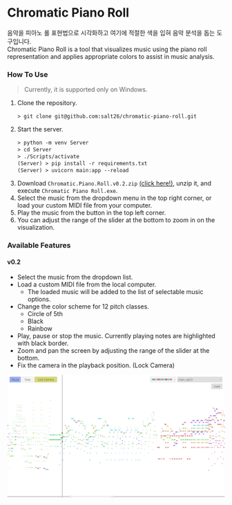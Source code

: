 # Chromatic Piano Roll

음악을 피아노 롤 표현법으로 시각화하고 여기에 적절한 색을 입혀 음악 분석을 돕는 도구입니다.  
Chromatic Piano Roll is a tool that visualizes music using the piano roll representation and applies appropriate colors to assist in music analysis.

### How To Use
> Currently, it is supported only on Windows.

1. Clone the repository.
    ```console
    > git clone git@github.com:salt26/chromatic-piano-roll.git
    ```
2. Start the server.
    ```console
    > python -m venv Server
    > cd Server
    > ./Scripts/activate
    (Server) > pip install -r requirements.txt
    (Server) > uvicorn main:app --reload
    ```
3. Download `Chromatic.Piano.Roll.v0.2.zip` [(click here!)](https://github.com/salt26/chromatic-piano-roll/releases/tag/v0.2), unzip it, and execute `Chromatic Piano Roll.exe`.
4. Select the music from the dropdown menu in the top right corner, or load your custom MIDI file from your computer.
5. Play the music from the button in the top left corner.
6. You can adjust the range of the slider at the bottom to zoom in on the visualization.

### Available Features
#### v0.2
* Select the music from the dropdown list.
* Load a custom MIDI file from the local computer.
  * The loaded music will be added to the list of selectable music options.
* Change the color scheme for 12 pitch classes.
  * Circle of 5th
  * Black
  * Rainbow
* Play, pause or stop the music. Currently playing notes are highlighted with black border.
* Zoom and pan the screen by adjusting the range of the slider at the bottom.
* Fix the camera in the playback position. (Lock Camera)

![Screenshot1](./Figures/Screenshot1.png)